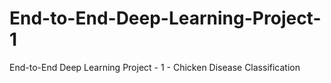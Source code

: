 # End-to-End-Deep-Learning-Project-1
End-to-End Deep Learning Project - 1 - Chicken Disease Classification 
